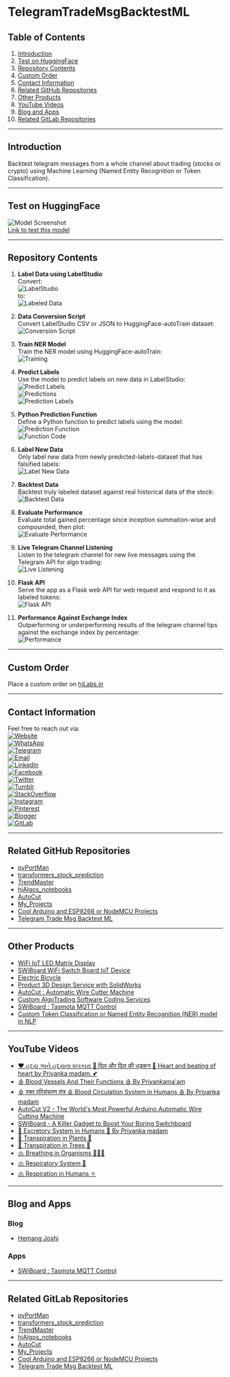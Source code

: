 # TelegramTradeMsgBacktestML

## Table of Contents
1. [Introduction](#introduction)
2. [Test on HuggingFace](#test-on-huggingface)
3. [Repository Contents](#repository-contents)
4. [Custom Order](#custom-order)
5. [Contact Information](#contact-information)
6. [Related GitHub Repositories](#github-repositories)
7. [Other Products](#other-products)
8. [YouTube Videos](#youtube-videos)
9. [Blog and Apps](#blog-and-apps)
10. [Related GitLab Repositories](#gitlab-repositories)

---

## Introduction
Backtest telegram messages from a whole channel about trading (stocks or crypto) using Machine Learning (Named Entity Recognition or Token Classification).

---

## Test on HuggingFace
![Model Screenshot](https://user-images.githubusercontent.com/12392345/193395791-2a586c59-1ee2-433d-9f27-cc8e90b8e679.png)  
[Link to test this model](https://huggingface.co/hemangjoshi37a/autotrain-ratnakar_1000_sample_curated-1474454086?text=SUPER+DUPER+DELIVERY%0A%0ADELIVERY+%3A+BUY+BEPL+ABOVE+117+SL+103+TARGET+135+-+155+-+175)

---

## Repository Contents

1. **Label Data using LabelStudio**  
Convert:  
![LabelStudio](https://user-images.githubusercontent.com/12392345/193394190-3ad215d1-3205-4af3-949e-6d95cf866c6c.png)  
to:  
![Labeled Data](https://user-images.githubusercontent.com/12392345/193394213-9bb936e7-34ea-4cbc-9132-80c7e5a006d7.png)

2. **Data Conversion Script**  
Convert LabelStudio CSV or JSON to HuggingFace-autoTrain dataset:  
![Conversion Script](https://user-images.githubusercontent.com/12392345/193394227-32e293d4-6736-4e71-b687-b0c2fcad732c.png)

3. **Train NER Model**  
Train the NER model using HuggingFace-autoTrain:  
![Training](https://user-images.githubusercontent.com/12392345/193394247-bf51da86-45bb-41b4-b4da-3de86014e6a5.png)

4. **Predict Labels**  
Use the model to predict labels on new data in LabelStudio:  
![Predict Labels](https://user-images.githubusercontent.com/12392345/193394251-bfba07d4-c56b-4fe8-ba7f-08a1c69f0e2c.png)  
![Predictions](https://user-images.githubusercontent.com/12392345/193394261-df4bc8f8-9ffd-4819-ba26-04fddbba8e7b.png)  
![Prediction Labels](https://user-images.githubusercontent.com/12392345/193394267-c5a111c3-8d00-4d6f-b3c6-0ea82e4ac474.png)

5. **Python Prediction Function**  
Define a Python function to predict labels using the model:  
![Prediction Function](https://user-images.githubusercontent.com/12392345/193394278-81389606-f690-454a-bb2b-ef3f1db39571.png)  
![Function Code](https://user-images.githubusercontent.com/12392345/193394288-27a0c250-41af-48b1-9c57-c146dc51da1d.png)

6. **Label New Data**  
Only label new data from newly predicted-labels-dataset that has falsified labels:  
![Label New Data](https://user-images.githubusercontent.com/12392345/193394294-fdfaf40a-c9cd-4c2d-836e-1878b503a668.png)

7. **Backtest Data**  
Backtest truly labeled dataset against real historical data of the stock:  
![Backtest Data](https://user-images.githubusercontent.com/12392345/193394303-137c2a2a-3341-4be3-8ece-5191669ec53a.png)

8. **Evaluate Performance**  
Evaluate total gained percentage since inception summation-wise and compounded, then plot:  
![Evaluate Performance](https://user-images.githubusercontent.com/12392345/193394308-446eddd9-c5d1-47e3-a231-9edc620284bb.png)

9. **Live Telegram Channel Listening**  
Listen to the telegram channel for new live messages using the Telegram API for algo trading:  
![Live Listening](https://user-images.githubusercontent.com/12392345/193394319-8cc915b7-216e-4e05-a7bf-28360b17de99.png)

10. **Flask API**  
Serve the app as a Flask web API for web request and respond to it as labeled tokens:  
![Flask API](https://user-images.githubusercontent.com/12392345/193394323-822c2a59-ca72-45b1-abca-a6e5df3364b0.png)

11. **Performance Against Exchange Index**  
Outperforming or underperforming results of the telegram channel tips against the exchange index by percentage:  
![Performance](https://user-images.githubusercontent.com/12392345/193394685-53235198-04f8-4d3c-a341-535dd9093252.png)

---

## Custom Order
Place a custom order on [hjLabs.in](https://hjlabs.in/?product=custom-algotrading-software-for-zerodha-and-angel-w-source-code)

---

## Contact Information
Feel free to reach out via:  
[![Website](https://cdn.simpleicons.org/similarweb)](https://hjlabs.in/)  
[![WhatsApp](https://cdn.simpleicons.org/WhatsApp)](https://wa.me/917016525813)  
[![Telegram](https://cdn.simpleicons.org/telegram)](https://t.me/hjlabs)  
[![Email](https://cdn.simpleicons.org/Gmail)](mailto:hemangjoshi37a@gmail.com)  
[![LinkedIn](https://cdn.simpleicons.org/LinkedIn)](https://www.linkedin.com/in/hemang-joshi-046746aa)  
[![Facebook](https://cdn.simpleicons.org/facebook)](https://www.facebook.com/hemangjoshi37)  
[![Twitter](https://cdn.simpleicons.org/Twitter)](https://twitter.com/HemangJ81509525)  
[![Tumblr](https://cdn.simpleicons.org/tumblr)](https://www.tumblr.com/blog/hemangjoshi37a-blog)  
[![StackOverflow](https://cdn.simpleicons.org/StackOverflow)](https://stackoverflow.com/users/8090050/hemang-joshi)  
[![Instagram](https://cdn.simpleicons.org/Instagram)](https://www.instagram.com/hemangjoshi37)  
[![Pinterest](https://cdn.simpleicons.org/Pinterest)](https://in.pinterest.com/hemangjoshi37a)  
[![Blogger](https://cdn.simpleicons.org/Blogger)](http://hemangjoshi.blogspot.com)  
[![GitLab](https://cdn.simpleicons.org/gitlab)](https://gitlab.com/hemangjoshi37a)  

---

## Related GitHub Repositories
- [pyPortMan](https://github.com/hemangjoshi37a/pyPortMan)
- [transformers_stock_prediction](https://github.com/hemangjoshi37a/transformers_stock_prediction)
- [TrendMaster](https://github.com/hemangjoshi37a/TrendMaster)
- [hjAlgos_notebooks](https://github.com/hemangjoshi37a/hjAlgos_notebooks)
- [AutoCut](https://github.com/hemangjoshi37a/AutoCut)
- [My_Projects](https://github.com/hemangjoshi37a/My_Projects)
- [Cool Arduino and ESP8266 or NodeMCU Projects](https://github.com/hemangjoshi37a/my_Arduino)
- [Telegram Trade Msg Backtest ML](https://github.com/hemangjoshi37a/TelegramTradeMsgBacktestML)

---

## Other Products
- [WiFi IoT LED Matrix Display](https://hjlabs.in/product/wifi-iot-led-display)
- [SWiBoard WiFi Switch Board IoT Device](https://hjlabs.in/product/swiboard-wifi-switch-board-iot-device)
- [Electric Bicycle](https://hjlabs.in/product/electric-bicycle)
- [Product 3D Design Service with SolidWorks](https://hjlabs.in/product/product-3d-design-with-solidworks/)
- [AutoCut : Automatic Wire Cutter Machine](https://hjlabs.in/product/automatic-wire-cutter-machine/)
- [Custom AlgoTrading Software Coding Services](https://hjlabs.in/product/custom-algotrading-software-for-zerodha-and-angel-w-source-code/)
- [SWiBoard : Tasmota MQTT Control](https://play.google.com/store/apps/details?id=in.hjlabs.swiboard)
- [Custom Token Classification or Named Entity Recognition (NER) model in NLP](https://hjlabs.in/product/custom-token-classification-or-named-entity-recognition-ner-model-as-in-natural-language-processing-nlp-machine-learning/)

---

## YouTube Videos
- [❤️ હદય અને હદયના ધબકારા 💙 दिल और दिल की धड़कन 💖 Heart and beating of heart by Priyanka madam. 💕](https://www.youtube.com/watch?v=9v3MK6oTOeA)
- [🩸 Blood Vessels And Their Functions 🩸 By Priyankama'am](https://www.youtube.com/watch?v=T7mMcEYNKyQ)
- [🩸 रक्त परिसंचरण तंत्र 🩸 Blood Circulation System in Humans 🩸 By Priyanka madam](https://www.youtube.com/watch?v=vxa6o_wrWnY)
- [AutoCut V2 - The World's Most Powerful Arduino Automatic Wire Cutting Machine](https://www.youtube.com/watch?v=oGr0mWmNhKY)
- [SWiBoard - A Killer Gadget to Boost Your Boring Switchboard](https://www.youtube.com/watch?v=ftza6WM4LiE)
- [🧪 Excretory System in Humans 🦠 By Priyanka madam](https://www.youtube.com/watch?v=UUGI-CFKsWI)
- [🌳 Transpiration in Plants 🌲](https://youtu.be/1da9p6iYlr4)
- [🌲 Transpiration in Trees 🎄](https://youtu.be/I9Sirc42Ktg)
- [🫁 Breathing in Organisms 👩🏻‍🔬](https://youtu.be/sIMl4t2OFmY)
- [🫁 Respiratory System 🦠](https://youtu.be/hua8ZD5Ge1w)
- [🫁 Respiration in Humans ⚛️](https://youtu.be/BI-CYgnkGCw)

---

## Blog and Apps
### Blog
- [Hemang Joshi](http://hemangjoshi.blogspot.com/)

### Apps
- [SWiBoard : Tasmota MQTT Control](https://play.google.com/store/apps/details?id=in.hjlabs.swiboard)

---

## Related GitLab Repositories
- [pyPortMan](https://gitlab.com/hemangjoshi37a/pyPortMan)
- [transformers_stock_prediction](https://gitlab.com/hemangjoshi37a/transformers_stock_prediction)
- [TrendMaster](https://gitlab.com/hemangjoshi37a/TrendMaster)
- [hjAlgos_notebooks](https://gitlab.com/hemangjoshi37a/hjAlgos_notebooks)
- [AutoCut](https://gitlab.com/hemangjoshi37a/AutoCut)
- [My_Projects](https://gitlab.com/hemangjoshi37a/My_Projects)
- [Cool Arduino and ESP8266 or NodeMCU Projects](https://gitlab.com/hemangjoshi37a/my_Arduino)
- [Telegram Trade Msg Backtest ML](https://gitlab.com/hemangjoshi37a/TelegramTradeMsgBacktestML)
